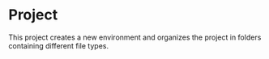 # Project

This project creates a new environment and organizes the project in folders containing different file types. 
